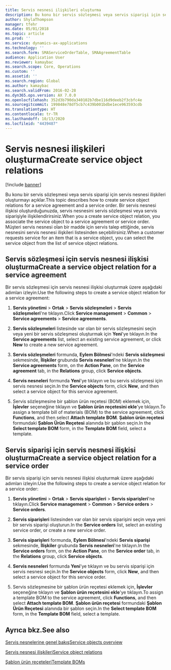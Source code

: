 ```yaml
---
title: Servis nesnesi ilişkileri oluşturma
description: Bu konu bir servis sözleşmesi veya servis siparişi için servis nesnesi ilişkileri oluşturmayı açıklar.
author: ShylaThompson
manager: tfehr
ms.date: 05/01/2018
ms.topic: article
ms.prod: ''
ms.service: dynamics-ax-applications
ms.technology: ''
ms.search.form: SMAServiceOrderTable, SMAAgreementTable
audience: Application User
ms.reviewer: kamaybac
ms.search.scope: Core, Operations
ms.custom: ''
ms.assetid: ''
ms.search.region: Global
ms.author: kamaybac
ms.search.validFrom: 2016-02-28
ms.dyn365.ops.version: AX 7.0.0
ms.openlocfilehash: 352d3b790da340102b7dbe116d9deeb2f3cbfc4e
ms.sourcegitcommit: 199848e78df5cb7c439b001bdbe1ece963593cdb
ms.translationtype: HT
ms.contentlocale: tr-TR
ms.lasthandoff: 10/13/2020
ms.locfileid: "4439487"
---
```

# <a name="create-service-object-relations"></a><span data-ttu-id="e17ac-103">Servis nesnesi ilişkileri oluşturma</span><span class="sxs-lookup"><span data-stu-id="e17ac-103">Create service object relations</span></span> 

[!include [banner](../includes/banner.md)]


<span data-ttu-id="e17ac-104">Bu konu bir servis sözleşmesi veya servis siparişi için servis nesnesi ilişkileri oluşturmayı açıklar.</span><span class="sxs-lookup"><span data-stu-id="e17ac-104">This topic describes how to create service object relations for a service agreement and a service order.</span></span> <span data-ttu-id="e17ac-105">Bir servis nesnesi ilişkisi oluşturduğunuzda, servis nesnesini servis sözleşmesi veya servis siparişiyle ilişkilendirirsiniz.</span><span class="sxs-lookup"><span data-stu-id="e17ac-105">When you a create service object relation, you associate the service object to a service agreement or service order.</span></span> <span data-ttu-id="e17ac-106">Müşteri servis nesnesi olan bir madde için servis talep ettiğinde, servis nesnesini servis nesnesi ilişkileri listesinden seçebilirsiniz.</span><span class="sxs-lookup"><span data-stu-id="e17ac-106">When a customer requests service for an item that is a service object, you can select the service object from the list of service object relations.</span></span>

## <a name="create-a-service-object-relation-for-a-service-agreement"></a><span data-ttu-id="e17ac-107">Servis sözleşmesi için servis nesnesi ilişkisi oluşturma</span><span class="sxs-lookup"><span data-stu-id="e17ac-107">Create a service object relation for a service agreement</span></span>

<span data-ttu-id="e17ac-108">Bir servis sözleşmesi için servis nesnesi ilişkisi oluşturmak üzere aşağıdaki adımları izleyin:</span><span class="sxs-lookup"><span data-stu-id="e17ac-108">Use the following steps to create a service object relation for a service agreement:</span></span>

1.  <span data-ttu-id="e17ac-109">**Servis yönetimi** \> **Ortak** \> **Servis sözleşmeleri** \> **Servis sözleşmeleri**'ne tıklayın.</span><span class="sxs-lookup"><span data-stu-id="e17ac-109">Click **Service management** \> **Common** \> **Service agreements** \> **Service agreements**.</span></span>

2.  <span data-ttu-id="e17ac-110">**Servis sözleşmeleri** listesinde var olan bir servis sözleşmesini seçin veya yeni bir servis sözleşmesi oluşturmak için **Yeni**'ye tıklayın.</span><span class="sxs-lookup"><span data-stu-id="e17ac-110">In the **Service agreements** list, select an existing service agreement, or click **New** to create a new service agreement.</span></span>

3.  <span data-ttu-id="e17ac-111">**Servis sözleşmeleri** formunda, **Eylem Bölmesi**'ndeki **Servis sözleşmesi** sekmesinde, **İlişkiler** grubunda **Servis nesneleri**'ne tıklayın.</span><span class="sxs-lookup"><span data-stu-id="e17ac-111">In the **Service agreements** form, on the **Action Pane**, on the **Service agreement** tab, in the **Relations** group, click **Service objects**.</span></span>

4.  <span data-ttu-id="e17ac-112">**Servis nesneleri** formunda **Yeni**'ye tıklayın ve bu servis sözleşmesi için servis nesnesi seçin.</span><span class="sxs-lookup"><span data-stu-id="e17ac-112">In the **Service objects** form, click **New**, and then select a service object for this service agreement.</span></span>

5.  <span data-ttu-id="e17ac-113">Servis sözleşmesine bir şablon ürün reçetesi (BOM) eklemek için, **İşlevler** seçeneğine tıklayın ve **Şablon ürün reçetesini ekle**'ye tıklayın.</span><span class="sxs-lookup"><span data-stu-id="e17ac-113">To assign a template bill of materials (BOM) to the service agreement, click **Functions**, and then select **Attach template BOM**.</span></span> <span data-ttu-id="e17ac-114">**Şablon ürün reçetesi** formundaki **Şablon Ürün Reçetesi** alanında bir şablon seçin.</span><span class="sxs-lookup"><span data-stu-id="e17ac-114">In the **Select template BOM** form, in the **Template BOM** field, select a template.</span></span> 

## <a name="create-a-service-object-relation-for-a-service-order"></a><span data-ttu-id="e17ac-115">Servis siparişi için servis nesnesi ilişkisi oluşturma</span><span class="sxs-lookup"><span data-stu-id="e17ac-115">Create a service object relation for a service order</span></span>

<span data-ttu-id="e17ac-116">Bir servis siparişi için servis nesnesi ilişkisi oluşturmak üzere aşağıdaki adımları izleyin:</span><span class="sxs-lookup"><span data-stu-id="e17ac-116">Use the following steps to create a service object relation for a service order:</span></span>

1.  <span data-ttu-id="e17ac-117">**Servis yönetimi** \> **Ortak** \> **Servis siparişleri** \> **Servis siparişleri**'ne tıklayın.</span><span class="sxs-lookup"><span data-stu-id="e17ac-117">Click **Service management** \> **Common** \> **Service orders** \> **Service orders**.</span></span>

2.  <span data-ttu-id="e17ac-118">**Servis siparişleri** listesinden var olan bir servis siparişini seçin veya yeni bir servis siparişi oluşturun.</span><span class="sxs-lookup"><span data-stu-id="e17ac-118">In the **Service orders** list, select an existing service order, or create a new service order.</span></span>

3.  <span data-ttu-id="e17ac-119">**Servis siparişleri** formunda, **Eylem Bölmesi**'ndeki **Servis siparişi** sekmesinde, **İlişkiler** grubunda **Servis nesneleri**'ne tıklayın.</span><span class="sxs-lookup"><span data-stu-id="e17ac-119">In the **Service orders** form, on the **Action Pane**, on the **Service order** tab, in the **Relations** group, click **Service objects**.</span></span>

4.  <span data-ttu-id="e17ac-120">**Servis nesneleri** formunda **Yeni**'ye tıklayın ve bu servis siparişi için servis nesnesi seçin.</span><span class="sxs-lookup"><span data-stu-id="e17ac-120">In the **Service objects** form, click **New**, and then select a service object for this service order.</span></span>

5.  <span data-ttu-id="e17ac-121">Servis sözleşmesine bir şablon ürün reçetesi eklemek için, **İşlevler** seçeneğine tıklayın ve **Şablon ürün reçetesini ekle**'ye tıklayın.</span><span class="sxs-lookup"><span data-stu-id="e17ac-121">To assign a template BOM to the service agreement, click **Functions**, and then select **Attach template BOM**.</span></span> <span data-ttu-id="e17ac-122">**Şablon ürün reçetesi** formundaki **Şablon Ürün Reçetesi** alanında bir şablon seçin.</span><span class="sxs-lookup"><span data-stu-id="e17ac-122">In the **Select template BOM** form, in the **Template BOM** field, select a template.</span></span> 


## <a name="see-also"></a><span data-ttu-id="e17ac-123">Ayrıca bkz.</span><span class="sxs-lookup"><span data-stu-id="e17ac-123">See also</span></span>

[<span data-ttu-id="e17ac-124">Servis nesnelerine genel bakış</span><span class="sxs-lookup"><span data-stu-id="e17ac-124">Service objects overview</span></span>](service-objects.md)

[<span data-ttu-id="e17ac-125">Servis nesnesi ilişkileri</span><span class="sxs-lookup"><span data-stu-id="e17ac-125">Service object relations</span></span>](service-object-relations.md)

[<span data-ttu-id="e17ac-126">Şablon ürün reçeteleri</span><span class="sxs-lookup"><span data-stu-id="e17ac-126">Template BOMs</span></span>](template-boms.md)

  


